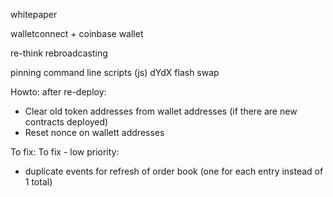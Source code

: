 whitepaper

walletconnect + coinbase wallet

re-think rebroadcasting

pinning
command line scripts (js)
dYdX flash swap

Howto: after re-deploy:
- Clear old token addresses from wallet addresses (if there are new contracts deployed)
- Reset nonce on wallett addresses

To fix:
To fix - low priority:
- duplicate events for refresh of order book (one for each entry instead of 1 total)

